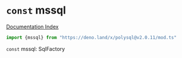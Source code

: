 # `const` mssql

[Documentation Index](../README.md)

```ts
import {mssql} from "https://deno.land/x/polysql@v2.0.11/mod.ts"
```

`const` mssql: SqlFactory

